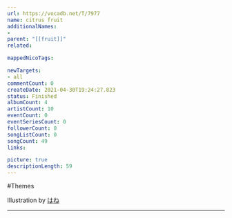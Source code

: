 ```yaml
---
url: https://vocadb.net/T/7977
name: citrus fruit
additionalNames: 
- 
parent: "[[fruit]]"
related:

mappedNicoTags:

newTargets:
- all
commentCount: 0
createDate: 2021-04-30T19:24:27.823
status: Finished
albumCount: 4
artistCount: 10
eventCount: 0
eventSeriesCount: 0
followerCount: 0
songListCount: 0
songCount: 49
links: 

picture: true
descriptionLength: 59
---
```


#Themes

Illustration by [はね](https://www.pixiv.net/en/users/301939)

---

